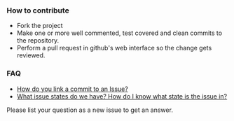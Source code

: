 ### How to contribute

- Fork the project
- Make one or more well commented, test covered and clean commits to the repository.
- Perform a pull request in github's web interface so the change gets reviewed.

### FAQ

- [How do you link a commit to an Issue?](https://github.com/digiU-DigitalPolice/digitalpolice-api/issues/14)
- [What issue states do we have? How do I know what state is the issue in?](https://github.com/digiU-DigitalPolice/digitalpolice-api/issues/17)

Please list your question as a new issue to get an answer.
